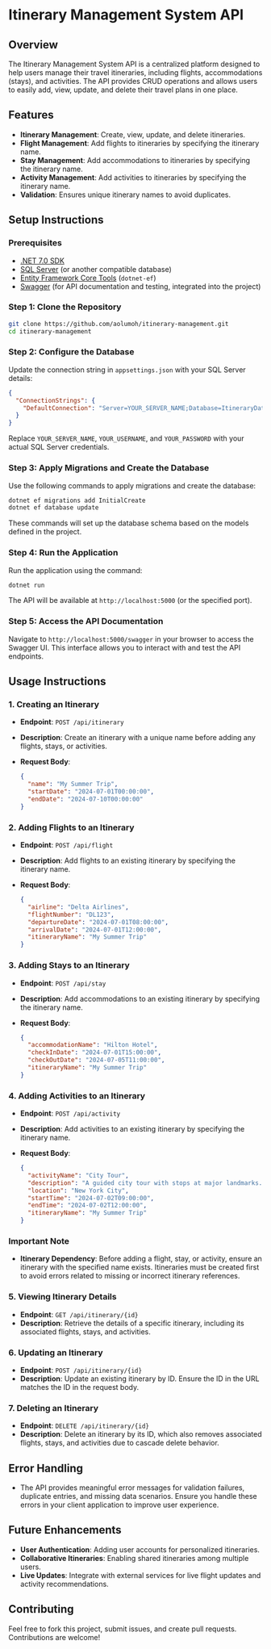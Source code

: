 
# Itinerary Management System API

## Overview

The Itinerary Management System API is a centralized platform designed to help users manage their travel itineraries, including flights, accommodations (stays), and activities. The API provides CRUD operations and allows users to easily add, view, update, and delete their travel plans in one place.

## Features

- **Itinerary Management**: Create, view, update, and delete itineraries.
- **Flight Management**: Add flights to itineraries by specifying the itinerary name.
- **Stay Management**: Add accommodations to itineraries by specifying the itinerary name.
- **Activity Management**: Add activities to itineraries by specifying the itinerary name.
- **Validation**: Ensures unique itinerary names to avoid duplicates.

## Setup Instructions

### Prerequisites

- [.NET 7.0 SDK](https://dotnet.microsoft.com/download/dotnet/7.0)
- [SQL Server](https://www.microsoft.com/en-us/sql-server/sql-server-downloads) (or another compatible database)
- [Entity Framework Core Tools](https://docs.microsoft.com/en-us/ef/core/cli/dotnet) (`dotnet-ef`)
- [Swagger](https://swagger.io/) (for API documentation and testing, integrated into the project)

### Step 1: Clone the Repository

```bash
git clone https://github.com/aolumoh/itinerary-management.git
cd itinerary-management
```

### Step 2: Configure the Database

Update the connection string in `appsettings.json` with your SQL Server details:

```json
{
  "ConnectionStrings": {
    "DefaultConnection": "Server=YOUR_SERVER_NAME;Database=ItineraryDatabase;User Id=YOUR_USERNAME;Password=YOUR_PASSWORD;TrustServerCertificate=True;"
  }
}
```

Replace `YOUR_SERVER_NAME`, `YOUR_USERNAME`, and `YOUR_PASSWORD` with your actual SQL Server credentials.

### Step 3: Apply Migrations and Create the Database

Use the following commands to apply migrations and create the database:

```bash
dotnet ef migrations add InitialCreate
dotnet ef database update
```

These commands will set up the database schema based on the models defined in the project.

### Step 4: Run the Application

Run the application using the command:

```bash
dotnet run
```

The API will be available at `http://localhost:5000` (or the specified port).

### Step 5: Access the API Documentation

Navigate to `http://localhost:5000/swagger` in your browser to access the Swagger UI. This interface allows you to interact with and test the API endpoints.

## Usage Instructions

### 1. Creating an Itinerary

- **Endpoint**: `POST /api/itinerary`
- **Description**: Create an itinerary with a unique name before adding any flights, stays, or activities.
- **Request Body**:
  
  ```json
  {
    "name": "My Summer Trip",
    "startDate": "2024-07-01T00:00:00",
    "endDate": "2024-07-10T00:00:00"
  }
  ```

### 2. Adding Flights to an Itinerary

- **Endpoint**: `POST /api/flight`
- **Description**: Add flights to an existing itinerary by specifying the itinerary name.
- **Request Body**:

  ```json
  {
    "airline": "Delta Airlines",
    "flightNumber": "DL123",
    "departureDate": "2024-07-01T08:00:00",
    "arrivalDate": "2024-07-01T12:00:00",
    "itineraryName": "My Summer Trip"
  }
  ```

### 3. Adding Stays to an Itinerary

- **Endpoint**: `POST /api/stay`
- **Description**: Add accommodations to an existing itinerary by specifying the itinerary name.
- **Request Body**:

  ```json
  {
    "accommodationName": "Hilton Hotel",
    "checkInDate": "2024-07-01T15:00:00",
    "checkOutDate": "2024-07-05T11:00:00",
    "itineraryName": "My Summer Trip"
  }
  ```

### 4. Adding Activities to an Itinerary

- **Endpoint**: `POST /api/activity`
- **Description**: Add activities to an existing itinerary by specifying the itinerary name.
- **Request Body**:

  ```json
  {
    "activityName": "City Tour",
    "description": "A guided city tour with stops at major landmarks.",
    "location": "New York City",
    "startTime": "2024-07-02T09:00:00",
    "endTime": "2024-07-02T12:00:00",
    "itineraryName": "My Summer Trip"
  }
  ```

### Important Note
- **Itinerary Dependency**: Before adding a flight, stay, or activity, ensure an itinerary with the specified name exists. Itineraries must be created first to avoid errors related to missing or incorrect itinerary references.

### 5. Viewing Itinerary Details

- **Endpoint**: `GET /api/itinerary/{id}`
- **Description**: Retrieve the details of a specific itinerary, including its associated flights, stays, and activities.
  
### 6. Updating an Itinerary

- **Endpoint**: `POST /api/itinerary/{id}`
- **Description**: Update an existing itinerary by ID. Ensure the ID in the URL matches the ID in the request body.

### 7. Deleting an Itinerary

- **Endpoint**: `DELETE /api/itinerary/{id}`
- **Description**: Delete an itinerary by its ID, which also removes associated flights, stays, and activities due to cascade delete behavior.

## Error Handling

- The API provides meaningful error messages for validation failures, duplicate entries, and missing data scenarios. Ensure you handle these errors in your client application to improve user experience.

## Future Enhancements

- **User Authentication**: Adding user accounts for personalized itineraries.
- **Collaborative Itineraries**: Enabling shared itineraries among multiple users.
- **Live Updates**: Integrate with external services for live flight updates and activity recommendations.

## Contributing

Feel free to fork this project, submit issues, and create pull requests. Contributions are welcome!

